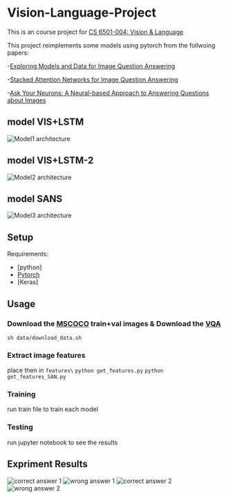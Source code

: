 # Vision-Language-Project

This is an course project for [CS 6501-004: Vision & Language][1]

This project reimplements some models using pytorch from the follwoing papers:

-[Exploring Models and Data for Image Question Answering][2]

-[Stacked Attention Networks for Image Question Answering][3]

-[Ask Your Neurons: A Neural-based Approach to Answering Questions about Images][4]

## model VIS+LSTM
![Model1 architecture](https://github.com/Luyao61/Vision-Language-Project/blob/master/graphes/Model_1_hd.png)
## model VIS+LSTM-2
![Model2 architecture](https://github.com/Luyao61/Vision-Language-Project/blob/master/graphes/Model_2_hd.png)
## model SANS
![Model3 architecture](https://github.com/Luyao61/Vision-Language-Project/blob/master/graphes/Model_3_hd.png)

## Setup

Requirements:
- [python]
- [Pytorch][6]
- [Keras]

## Usage

### Download the [MSCOCO][7] train+val images & Download the [VQA][5]
`sh data/download_data.sh`

### Extract image features 
place then in `features\`
`python get_features.py`
`python get_features_SAN.py`

### Training
run train file to train each model

### Testing
run jupyter notebook to see the results

## Expriment Results
![correct answer 1](https://github.com/Luyao61/Vision-Language-Project/blob/master/graphes/correct_model2.png)
![wrong answer 1](https://github.com/Luyao61/Vision-Language-Project/blob/master/graphes/wong_model2_1.png)
![correct answer 2](https://github.com/Luyao61/Vision-Language-Project/blob/master/graphes/correct_model_san.png)
![wrong answer 2](https://github.com/Luyao61/Vision-Language-Project/blob/master/graphes/wrong_model_san.png)


  


[1]: http://www.cs.virginia.edu/~vicente/vislang/
[2]: https://arxiv.org/abs/1505.02074
[3]: https://arxiv.org/abs/1511.02274
[4]: https://arxiv.org/abs/1505.01121
[5]: http://www.cs.toronto.edu/~mren/imageqa/data/cocoqa/
[6]: http://pytorch.org/
[7]: http://mscoco.org/
